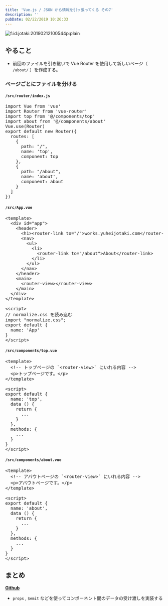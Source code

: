 ```yaml
---
title: 'Vue.js / JSON から情報を引っ張ってくる その7'
description: ''
pubDate: 02/22/2019 10:26:33
---
```


<p><span itemscope itemtype="http://schema.org/Photograph"><img src="/images/hatena/20190212100544.png" alt="f:id:jotaki:20190212100544p:plain" title="f:id:jotaki:20190212100544p:plain" class="hatena-fotolife" itemprop="image"></span></p>

<h2>やること</h2>

<ul>
<li>前回のファイルを引き継いで Vue Router を使用して新しいページ（ <code>/about/</code> ）を作成する。</li>
</ul>

<h3>ページごとにファイルを分ける</h3>

<h4><code>/src/router/index.js</code></h4>

<pre class="code lang-javascript" data-lang="javascript" data-unlink><span class="synStatement">import</span> Vue from <span class="synConstant">'vue'</span>
<span class="synStatement">import</span> Router from <span class="synConstant">'vue-router'</span>
<span class="synStatement">import</span> <span class="synStatement">top</span> from <span class="synConstant">'@/components/top'</span>
<span class="synStatement">import</span> about from <span class="synConstant">'@/components/about'</span>
Vue.use(Router)
<span class="synStatement">export</span> <span class="synStatement">default</span> <span class="synStatement">new</span> Router(<span class="synIdentifier">{</span>
  routes: <span class="synIdentifier">[</span>
    <span class="synIdentifier">{</span>
      path: <span class="synConstant">&quot;/&quot;</span>,
      name: <span class="synConstant">'top'</span>,
      component: <span class="synStatement">top</span>
    <span class="synIdentifier">}</span>,
    <span class="synIdentifier">{</span>
      path: <span class="synConstant">&quot;/about&quot;</span>,
      name: <span class="synConstant">'about'</span>,
      component: about
    <span class="synIdentifier">}</span>
  <span class="synIdentifier">]</span>
<span class="synIdentifier">}</span>)
</pre>

<h4><code>/src/App.vue</code></h4>

<pre class="code lang-javascript" data-lang="javascript" data-unlink>&lt;template&gt;
  &lt;div id=<span class="synConstant">&quot;app&quot;</span>&gt;
    &lt;header&gt;
      &lt;h1&gt;&lt;router-link to=<span class="synConstant">&quot;/&quot;</span>&gt;works.yuheijotaki.com&lt;/router-link&gt;&lt;/h1&gt;
      &lt;nav&gt;
        &lt;ul&gt;
          &lt;li&gt;
            &lt;router-link to=<span class="synConstant">&quot;/about&quot;</span>&gt;About&lt;/router-link&gt;
          &lt;/li&gt;
        &lt;/ul&gt;
      &lt;/nav&gt;
    &lt;/header&gt;
    &lt;main&gt;
      &lt;router-view&gt;&lt;/router-view&gt;
    &lt;/main&gt;
  &lt;/div&gt;
&lt;/template&gt;

&lt;script&gt;
<span class="synComment">// normalize.css を読み込む</span>
<span class="synStatement">import</span> <span class="synConstant">&quot;normalize.css&quot;</span>;
<span class="synStatement">export</span> <span class="synStatement">default</span> <span class="synIdentifier">{</span>
  name: <span class="synConstant">'App'</span>
<span class="synIdentifier">}</span>
&lt;/script&gt;
</pre>

<h4><code>/src/components/top.vue</code></h4>

<pre class="code lang-javascript" data-lang="javascript" data-unlink>&lt;template&gt;
  &lt;!-- トップページの `&lt;router-view&gt;` にいれる内容 --&gt;
  &lt;p&gt;トップページです。&lt;/p&gt;
&lt;/template&gt;

&lt;script&gt;
<span class="synStatement">export</span> <span class="synStatement">default</span> <span class="synIdentifier">{</span>
  name: <span class="synConstant">'top'</span>,
  data () <span class="synIdentifier">{</span>
    <span class="synStatement">return</span> <span class="synIdentifier">{</span>
      ...
    <span class="synIdentifier">}</span>
  <span class="synIdentifier">}</span>,
  methods: <span class="synIdentifier">{</span>
    ...
  <span class="synIdentifier">}</span>
<span class="synIdentifier">}</span>
&lt;/script&gt;
</pre>

<h4><code>/src/components/about.vue</code></h4>

<pre class="code lang-javascript" data-lang="javascript" data-unlink>&lt;template&gt;
  &lt;!-- アバウトページの `&lt;router-view&gt;` にいれる内容 --&gt;
  &lt;p&gt;アバウトページです。&lt;/p&gt;
&lt;/template&gt;

&lt;script&gt;
<span class="synStatement">export</span> <span class="synStatement">default</span> <span class="synIdentifier">{</span>
  name: <span class="synConstant">'about'</span>,
  data () <span class="synIdentifier">{</span>
    <span class="synStatement">return</span> <span class="synIdentifier">{</span>
      ...
    <span class="synIdentifier">}</span>
  <span class="synIdentifier">}</span>,
  methods: <span class="synIdentifier">{</span>
    ...
  <span class="synIdentifier">}</span>
<span class="synIdentifier">}</span>
&lt;/script&gt;
</pre>

<h2>まとめ</h2>

<p><a href="https://github.com/yuheijotaki/vue-study_20190222"><strong>Github</strong></a></p>

<ul>
<li><code>props</code> , <code>$emit</code> などを使ってコンポーネント間のデータの受け渡しを実装する</li>
</ul>
